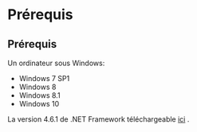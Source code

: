 # Prérequis

## Prérequis

Un ordinateur sous Windows:

* Windows 7 SP1
* Windows 8
* Windows 8.1
* Windows 10

La version 4.6.1 de .NET Framework téléchargeable [ici](https://www.microsoft.com/fr-fr/download/details.aspx?id=53344) .

